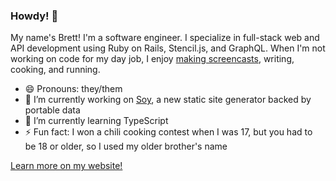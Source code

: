 ### Howdy! 🤠

My name's Brett! I'm a software engineer. I specialize in full-stack web and API development using Ruby on Rails, Stencil.js, and GraphQL. When I'm not working on code for my day job, I enjoy [making screencasts](https://youtube.com/c/Monoso), writing, cooking, and running.

- 😄 Pronouns: they/them
- 🔭 I’m currently working on [Soy](https://github.com/brettchalupa/soy), a new static site generator backed by portable data
- 🌱 I’m currently learning TypeScript
- ⚡ Fun fact: I won a chili cooking contest when I was 17, but you had to be 18 or older, so I used my older brother's name

[Learn more on my website!](https://www.brettchalupa.com)
